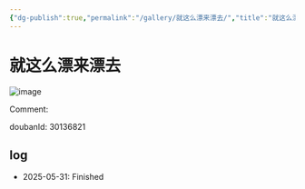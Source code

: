 ```yaml
---
{"dg-publish":true,"permalink":"/gallery/就这么漂来漂去/","title":"就这么漂来漂去","created":"2025-06-02T12:37:17.181+08:00"}
---
```



# 就这么漂来漂去

![image](https://hiraeth-picbed.oss-cn-beijing.aliyuncs.com/20250531154231.webp)

Comment: 



doubanId: 30136821

## log

- 2025-05-31: Finished
